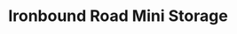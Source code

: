---
title: "Ironbound Road Mini Storage"
url: /williamsburg/ironbound-road-mini-storage-ironbound-road-9/
shop: Mieten
---